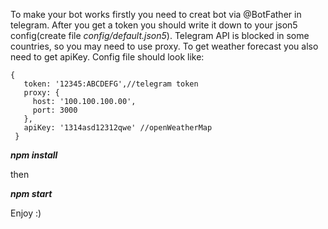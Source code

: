 To make your bot works firstly you need to creat bot via @BotFather
in telegram. After you get a token you should write it down to your
json5 config(create file _config/default.json5_). Telegram API is 
blocked in some countries, so you may need to use proxy. To get weather
forecast you also need to get apiKey. Config file should look like:
```
{
   token: '12345:ABCDEFG',//telegram token
   proxy: {
     host: '100.100.100.00',
     port: 3000
   },
   apiKey: '1314asd12312qwe' //openWeatherMap
 }
```
**_npm install_**

then

**_npm start_**

Enjoy :)
